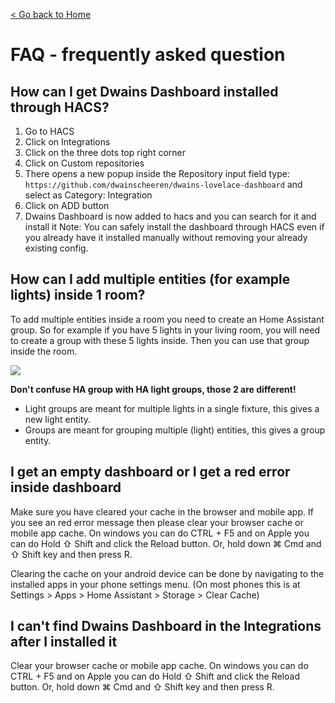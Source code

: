 [< Go back to Home](../index.md)

# FAQ - frequently asked question

## How can I get Dwains Dashboard installed through HACS?
1. Go to HACS
2. Click on Integrations
3. Click on the three dots top right corner
4. Click on Custom repositories
5. There opens a new popup inside the Repository input field type: `https://github.com/dwainscheeren/dwains-lovelace-dashboard` and select as Category: Integration
6. Click on ADD button
7. Dwains Dashboard is now added to hacs and you can search for it and install it
Note: You can safely install the dashboard through HACS even if you already have it installed manually without removing your already existing config.

## How can I add multiple entities (for example lights) inside 1 room?
To add multiple entities inside a room you need to create an Home Assistant group.
So for example if you have 5 lights in your living room, you will need to create a group with these 5 lights inside. Then you can use that group inside the room.

<img src="../assets/roomgroups.png">

**Don't confuse HA group with HA light groups, those 2 are different!**
- Light groups are meant for multiple lights in a single fixture, this gives a new light entity. 
- Groups are meant for grouping multiple (light) entities, this gives a group entity.

## I get an empty dashboard or I get a red error inside dashboard
Make sure you have cleared your cache in the browser and mobile app. If you see an red error message then please clear your browser cache or mobile app cache. On windows you can do CTRL + F5 and on Apple you can do Hold ⇧ Shift and click the Reload button. Or, hold down ⌘ Cmd and ⇧ Shift key and then press R.

Clearing the cache on your android device can be done by navigating to the installed apps in your phone settings menu. 
(On most phones this is at Settings > Apps > Home Assistant > Storage > Clear Cache)

## I can't find Dwains Dashboard in the Integrations after I installed it
Clear your browser cache or mobile app cache. On windows you can do CTRL + F5 and on Apple you can do Hold ⇧ Shift and click the Reload button. Or, hold down ⌘ Cmd and ⇧ Shift key and then press R.
